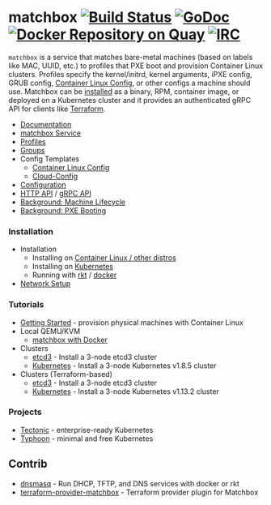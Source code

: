 # matchbox [![Build Status](https://travis-ci.org/coreos/matchbox.svg?branch=master)](https://travis-ci.org/coreos/matchbox) [![GoDoc](https://godoc.org/github.com/coreos/matchbox?status.svg)](https://godoc.org/github.com/coreos/matchbox) [![Docker Repository on Quay](https://quay.io/repository/coreos/matchbox/status "Docker Repository on Quay")](https://quay.io/repository/coreos/matchbox) [![IRC](https://img.shields.io/badge/irc-%23coreos-449FD8.svg)](https://botbot.me/freenode/coreos)

`matchbox` is a service that matches bare-metal machines (based on labels like MAC, UUID, etc.) to profiles that PXE boot and provision Container Linux clusters. Profiles specify the kernel/initrd, kernel arguments, iPXE config, GRUB config, [Container Linux Config][cl-config], or other configs a machine should use. Matchbox can be [installed](Documentation/deployment.md) as a binary, RPM, container image, or deployed on a Kubernetes cluster and it provides an authenticated gRPC API for clients like [Terraform][terraform].

* [Documentation][docs]
* [matchbox Service](Documentation/matchbox.md)
* [Profiles](Documentation/matchbox.md#profiles)
* [Groups](Documentation/matchbox.md#groups)
* Config Templates
  * [Container Linux Config][cl-config]
  * [Cloud-Config][cloud-config]
* [Configuration](Documentation/config.md)
* [HTTP API](Documentation/api.md) / [gRPC API](https://godoc.org/github.com/coreos/matchbox/matchbox/client)
* [Background: Machine Lifecycle](Documentation/machine-lifecycle.md)
* [Background: PXE Booting](Documentation/network-booting.md)

### Installation

* Installation
  * Installing on [Container Linux / other distros](Documentation/deployment.md)
  * Installing on [Kubernetes](Documentation/deployment.md#kubernetes)
  * Running with [rkt](Documentation/deployment.md#rkt) / [docker](Documentation/deployment.md#docker)
* [Network Setup](Documentation/network-setup.md)

### Tutorials

* [Getting Started](Documentation/getting-started.md) - provision physical machines with Container Linux
* Local QEMU/KVM
  * [matchbox with Docker](Documentation/getting-started-docker.md)
* Clusters
  * [etcd3](Documentation/getting-started-docker.md) - Install a 3-node etcd3 cluster
  * [Kubernetes](Documentation/bootkube.md) - Install a 3-node Kubernetes v1.8.5 cluster
* Clusters (Terraform-based)
  * [etcd3](examples/terraform/etcd3-install/README.md) - Install a 3-node etcd3 cluster
  * [Kubernetes](examples/terraform/bootkube-install/README.md) - Install a 3-node Kubernetes v1.13.2 cluster

### Projects

* [Tectonic](https://coreos.com/tectonic/docs/latest/index.html) - enterprise-ready Kubernetes
* [Typhoon](https://typhoon.psdn.io/) - minimal and free Kubernetes

## Contrib

* [dnsmasq](contrib/dnsmasq/README.md) - Run DHCP, TFTP, and DNS services with docker or rkt
* [terraform-provider-matchbox](https://github.com/coreos/terraform-provider-matchbox) - Terraform provider plugin for Matchbox

[docs]: https://coreos.com/matchbox/docs/latest
[terraform]: https://github.com/coreos/terraform-provider-matchbox
[cl-config]: Documentation/container-linux-config.md
[cloud-config]: Documentation/cloud-config.md
